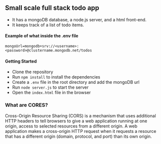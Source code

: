 ## Small scale full stack todo app
- It has a mongoDB database, a node.js server, and a html front-end.
- It keeps track of a list of todo items.


#### Example of what inside the .env file
```env
mongoUrl=mongodb+srv://<username>:<password>@clustername.mongodb.net/todos
```

#### Getting Started
- Clone the repository
- Run `npm install` to install the dependencies
- Create a `.env` file in the root directory and add the mongoDB url
- Run `node server.js` to start the server
- Open the `index.html` file in the browser

### What are CORES?

Cross-Origin Resource Sharing (CORS) is a mechanism that uses additional HTTP headers to tell browsers to give a web application running at one origin, access to selected resources from a different origin. A web application makes a cross-origin HTTP request when it requests a resource that has a different origin (domain, protocol, and port) than its own origin.

